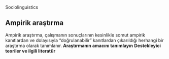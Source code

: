Sociolinguistics

## Ampirik araştırma

Ampirik araştırma, çalışmanın sonuçlarının kesinlikle somut ampirik kanıtlardan ve dolayısıyla “doğrulanabilir” kanıtlardan çıkarıldığı herhangi bir araştırma olarak tanımlanır.
**Araştırmanın amacını tanımlayın**
**Destekleyici teoriler ve ilgili literatür**